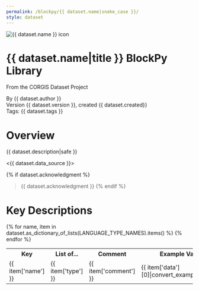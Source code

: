 ```yaml
---
permalink: /blockpy/{{ dataset.name|snake_case }}/
style: dataset
---
```


<img class="img-thumbnail float-right"
     src="../../datasets/blockpy/{{ dataset.name|snake_case }}/{{ dataset.splash }}"
     alt="{{ dataset.name }} icon"
     role="presentation">

# {{ dataset.name|title }} BlockPy Library

<p class='lead'>From the CORGIS Dataset Project</p>

<span class='text-muted'>By {{ dataset.author }}</span><br>
<span class='text-muted'>Version {{ dataset.version }}, created {{ dataset.created}}</span><br>
<span class='text-muted'>Tags: {{ dataset.tags }}</span>

# Overview

{{ dataset.description|safe }}

<{{ dataset.data_source }}>

{% if dataset.acknowledgment %}
> {{ dataset.acknowledgment }}
{% endif %}

# Key Descriptions
    
<table class='table table-condensed table-striped table-bordered table-hover'>
<tr>
    <th class=''>Key</th>
    <th class=''>List of...</th>
    <th class=''>Comment</th>
    <th class=''>Example Value</th>
</tr>
{% for name, item in dataset.as_dictionary_of_lists(LANGUAGE_TYPE_NAMES).items() %}
<tr>
    <td>{{ item['name'] }}</td>
    <td>{{ item['type'] }}</td> 
    <td>{{ item['comment'] }}</td>
    <td>{{ item['data'][0]|convert_example_value}}</td>
</tr>
{% endfor %}
</table>
